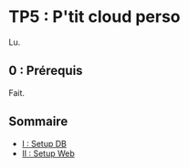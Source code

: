 # TP5 : P'tit cloud perso
 
Lu.

## 0 : Prérequis

Fait.

## Sommaire

- [I : Setup DB](https://github.com/KeunotorCagoule/TP-Linux/blob/main/tp5_linux/db.md)
- [II : Setup Web](https://github.com/KeunotorCagoule/TP-Linux/blob/main/tp5_linux/web.md)